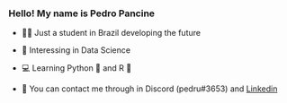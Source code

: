 ### Hello! My name is Pedro Pancine

- 👨‍💻 Just a student in Brazil developing the future
- 🧮 Interessing in Data Science
- 💻 Learning Python 🐍 and R 🦉

- 🔭 You can contact me through in Discord (pedru#3653) and [Linkedin](https://www.linkedin.com/in/pedro-pancine-249068260/)

